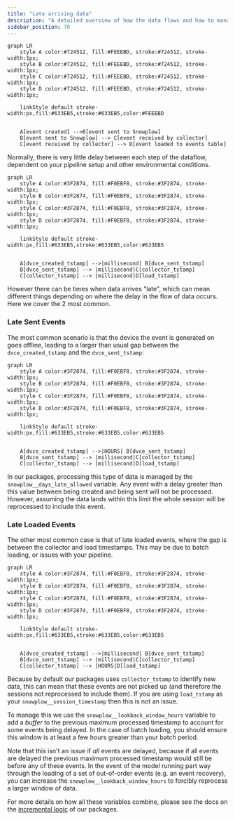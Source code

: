 ```yaml
---
title: "Late arriving data"
description: "A detailed overview of how the data flows and how to manage variables for handling edge cases."
sidebar_position: 70
---
```


```mermaid
graph LR
    style A color:#724512, fill:#FEEEBD, stroke:#724512, stroke-width:1px;
    style B color:#724512, fill:#FEEEBD, stroke:#724512, stroke-width:1px;
    style C color:#724512, fill:#FEEEBD, stroke:#724512, stroke-width:1px;
    style D color:#724512, fill:#FEEEBD, stroke:#724512, stroke-width:1px;

    linkStyle default stroke-width:px,fill:#633EB5,stroke:#633EB5,color:#FEEEBD


    A[event created] -->B[event sent to Snowplow]
    B[event sent to Snowplow] --> C[event received by collector]
    C[event received by collector] --> D[event loaded to events table]
```

Normally, there is very little delay between each step of the dataflow, dependent on your pipeline setup and other environmental conditions.

```mermaid
graph LR
    style A color:#3F2874, fill:#F0EBF8, stroke:#3F2874, stroke-width:1px;
    style B color:#3F2874, fill:#F0EBF8, stroke:#3F2874, stroke-width:1px;
    style C color:#3F2874, fill:#F0EBF8, stroke:#3F2874, stroke-width:1px;
    style D color:#3F2874, fill:#F0EBF8, stroke:#3F2874, stroke-width:1px;

    linkStyle default stroke-width:px,fill:#633EB5,stroke:#633EB5,color:#633EB5


    A[dvce_created_tstamp] -->|millisecond| B[dvce_sent_tstamp]
    B[dvce_sent_tstamp] --> |millisecond|C[collector_tstamp]
    C[collector_tstamp] --> |millisecond|D[load_tstamp]
```

However there can be times when data arrives "late", which can mean different things depending on where the delay in the flow of data occurs. Here we cover the 2 most common.

### Late Sent Events
The most common scenario is that the device the event is generated on goes offline, leading to a larger than usual gap between the `dvce_created_tstamp` and the `dvce_sent_tstamp`:

```mermaid
graph LR
    style A color:#3F2874, fill:#F0EBF8, stroke:#3F2874, stroke-width:1px;
    style B color:#3F2874, fill:#F0EBF8, stroke:#3F2874, stroke-width:1px;
    style C color:#3F2874, fill:#F0EBF8, stroke:#3F2874, stroke-width:1px;
    style D color:#3F2874, fill:#F0EBF8, stroke:#3F2874, stroke-width:1px;

    linkStyle default stroke-width:px,fill:#633EB5,stroke:#633EB5,color:#633EB5


    A[dvce_created_tstamp] -->|HOURS| B[dvce_sent_tstamp]
    B[dvce_sent_tstamp] --> |millisecond|C[collector_tstamp]
    C[collector_tstamp] --> |millisecond|D[load_tstamp]
```

In our packages, processing this type of data is managed by the `snowplow__days_late_allowed` variable. Any event with a delay greater than this value between being created and being sent will not be processed. However, assuming the data lands within this limit the whole session will be reprocessed to include this event.


### Late Loaded Events
The other most common case is that of late loaded events, where the gap is between the collector and load timestamps. This may be due to batch loading, or issues with your pipeline.

```mermaid
graph LR
    style A color:#3F2874, fill:#F0EBF8, stroke:#3F2874, stroke-width:1px;
    style B color:#3F2874, fill:#F0EBF8, stroke:#3F2874, stroke-width:1px;
    style C color:#3F2874, fill:#F0EBF8, stroke:#3F2874, stroke-width:1px;
    style D color:#3F2874, fill:#F0EBF8, stroke:#3F2874, stroke-width:1px;

    linkStyle default stroke-width:px,fill:#633EB5,stroke:#633EB5,color:#633EB5


    A[dvce_created_tstamp] -->|millisecond| B[dvce_sent_tstamp]
    B[dvce_sent_tstamp] --> |millisecond|C[collector_tstamp]
    C[collector_tstamp] --> |HOURS|D[load_tstamp]
```

Because by default our packages uses `collector_tstamp` to identify new data, this can mean that these events are not picked up (and therefore the sessions not reprocessed to include them). If you are using `load_tstamp` as your `snowplow__session_timestamp` then this is not an issue.

To manage this we use the `snowplow__lookback_window_hours` variable to add a _buffer_ to the previous maximum processed timestamp to account for some events being delayed. In the case of batch loading, you should ensure this window is at least a few hours greater than your batch period.

Note that this isn't an issue if _all_ events are delayed, because if all events are delayed the previous maximum processed timestamp would still be before any of these events. In the event of the model running part way through the loading of a set of out-of-order events (e.g. an event recovery), you can increase the `snowplow__lookback_window_hours` to forcibly reprocess a larger window of data.

For more details on how all these variables combine, please see the docs on the [incremental logic](/docs/modeling-your-data/modeling-your-data-with-dbt/package-mechanics/incremental-processing/index.md) of our packages.
